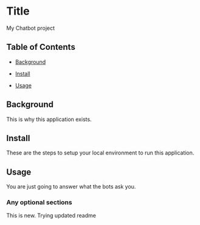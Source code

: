 # Title

My Chatbot project

## Table of Contents

- [Background](#background)

- [Install](#install)

- [Usage](#usage)

## Background

This is why this application exists.

## Install

These are the steps to setup your local environment to run this application.

## Usage

You are just going to answer what the bots ask you.

### Any optional sections
This is new. Trying updated readme
